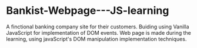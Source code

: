 # Bankist-Webpage---JS-learning
A finctional banking company site for their customers.
Buiding using Vanilla JavaScript for implementation of DOM events.
Web page is made during the learning, using javaScript's DOM manipulation implementation techniques. 
